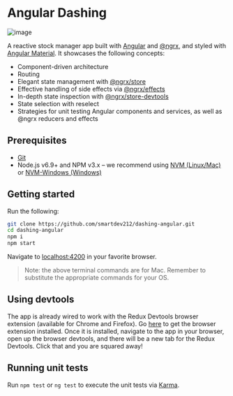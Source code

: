 # Angular Dashing

![image](https://cloud.githubusercontent.com/assets/1544557/24111634/5a96dd00-0d54-11e7-8abc-19c9c8d74538.png)

A reactive stock manager app built with [Angular](https://angular.io/) and [@ngrx](https://github.com/ngrx), and styled with [Angular Material](https://material.angular.io/). It showcases the following concepts:
* Component-driven architecture
* Routing
* Elegant state management with [@ngrx/store](https://github.com/ngrx/store)
* Effective handling of side effects via [@ngrx/effects](https://github.com/ngrx/effects)
* In-depth state inspection with [@ngrx/store-devtools](https://github.com/ngrx/store-devtools)
* State selection with reselect
* Strategies for unit testing Angular components and services, as well as @ngrx reducers and effects
 
## Prerequisites
- [Git](https://git-scm.com/book/en/v2/Getting-Started-Installing-Git)
- Node.js v6.9+ and NPM v3.x – we recommend using [NVM (Linux/Mac)](https://github.com/creationix/nvm) or [NVM-Windows (Windows)](https://github.com/coreybutler/nvm-windows)

## Getting started
Run the following:
```bash
git clone https://github.com/smartdev212/dashing-angular.git
cd dashing-angular
npm i
npm start
```
Navigate to [localhost:4200](http://localhost:4200) in your favorite browser.

> Note: the above terminal commands are for Mac. Remember to substitute the appropriate commands for your OS.

## Using devtools
The app is already wired to work with the Redux Devtools browser extension (available for Chrome and Firefox). Go [here](http://extension.remotedev.io/#installation) to get the browser extension installed. Once it is installed, navigate to the app in your browser, open up the browser devtools, and there will be a new tab for the Redux Devtools. Click that and you are squared away!

## Running unit tests

Run `npm test` or `ng test` to execute the unit tests via [Karma](https://karma-runner.github.io).
